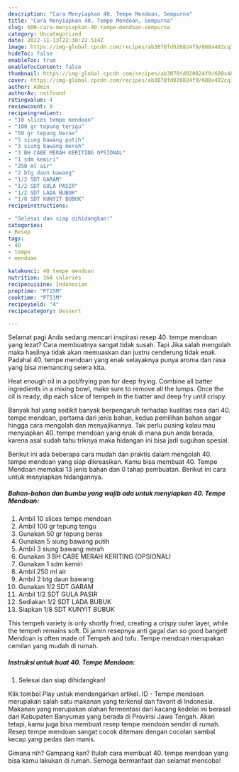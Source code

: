 ```yaml
---
description: "Cara Menyiapkan 40. Tempe Mendoan, Sempurna"
title: "Cara Menyiapkan 40. Tempe Mendoan, Sempurna"
slug: 680-cara-menyiapkan-40-tempe-mendoan-sempurna
category: Uncategorized
date: 2022-11-13T22:38:22.514Z
image: https://img-global.cpcdn.com/recipes/ab3078fd020824f9/680x482cq70/40-tempe-mendoan-foto-resep-utama.jpg
hideToc: false
enableToc: true
enableTocContent: false
thumbnail: https://img-global.cpcdn.com/recipes/ab3078fd020824f9/680x482cq70/40-tempe-mendoan-foto-resep-utama.jpg
cover: https://img-global.cpcdn.com/recipes/ab3078fd020824f9/680x482cq70/40-tempe-mendoan-foto-resep-utama.jpg
author: Admin
authorAv: notfound
ratingvalue: 4
reviewcount: 9
recipeingredient:
- "10 slices tempe mendoan"
- "100 gr tepung terigu"
- "50 gr tepung beras"
- "5 siung bawang putih"
- "3 siung bawang merah"
- "3 BH CABE MERAH KERITING OPSIONAL"
- "1 sdm kemiri"
- "250 ml air"
- "2 btg daun bawang"
- "1/2 SDT GARAM"
- "1/2 SDT GULA PASIR"
- "1/2 SDT LADA BUBUK"
- "1/8 SDT KUNYIT BUBUK"
recipeinstructions:

- "Selesai dan siap dihidangkan!"
categories:
- Resep
tags:
- 40
- tempe
- mendoan

katakunci: 40 tempe mendoan 
nutrition: 164 calories
recipecuisine: Indonesian
preptime: "PT15M"
cooktime: "PT51M"
recipeyield: "4"
recipecategory: Dessert

---
```



Selamat pagi Anda sedang mencari inspirasi resep 40. tempe mendoan yang lezat? Cara membuatnya sangat tidak susah. Tapi Jika salah mengolah maka hasilnya tidak akan memuaskan dan justru cenderung tidak enak. Padahal 40. tempe mendoan yang enak selayaknya punya aroma dan rasa yang bisa memancing selera kita.


Heat enough oil in a pot/frying pan for deep frying. Combine all batter ingredients in a mixing bowl, make sure to remove all the lumps. Once the oil is ready, dip each slice of tempeh in the batter and deep fry until crispy.

Banyak hal yang sedikit banyak berpengaruh terhadap kualitas rasa dari 40. tempe mendoan, pertama dari jenis bahan, kedua pemilihan bahan segar hingga cara mengolah dan menyajikannya. Tak perlu pusing kalau mau menyiapkan 40. tempe mendoan yang enak di mana pun anda berada, karena asal sudah tahu triknya maka hidangan ini bisa jadi suguhan spesial.


Berikut ini ada beberapa cara mudah dan praktis dalam mengolah 40. tempe mendoan yang siap dikreasikan. Kamu bisa membuat 40. Tempe Mendoan memakai 13 jenis bahan dan 0 tahap pembuatan. Berikut ini cara untuk menyiapkan hidangannya.

<!--inarticleads1-->

##### Bahan-bahan dan bumbu yang wajib ada untuk menyiapkan 40. Tempe Mendoan:

1. Ambil 10 slices tempe mendoan
1. Ambil 100 gr tepung terigu
1. Gunakan 50 gr tepung beras
1. Gunakan 5 siung bawang putih
1. Ambil 3 siung bawang merah
1. Gunakan 3 BH CABE MERAH KERITING (OPSIONAL)
1. Gunakan 1 sdm kemiri
1. Ambil 250 ml air
1. Ambil 2 btg daun bawang
1. Gunakan 1/2 SDT GARAM
1. Ambil 1/2 SDT GULA PASIR
1. Sediakan 1/2 SDT LADA BUBUK
1. Siapkan 1/8 SDT KUNYIT BUBUK


This tempeh variety is only shortly fried, creating a crispy outer layer, while the tempeh remains soft. Di jamin resepnya anti gagal dan so good banget! Mendoan is often made of Tempeh and tofu. Tempe mendoan merupakan cemilan yang mudah di rumah. 

<!--inarticleads2-->

##### Instruksi untuk buat 40. Tempe Mendoan:


1. Selesai dan siap dihidangkan!

Klik tombol Play untuk mendengarkan artikel. ID - Tempe mendoan merupakan salah satu makanan yang terkenal dan favorit di Indonesia. Makanan yang merupakan olahan fermentasi dari kacang kedelai ini berasal dari Kabupaten Banyumas yang berada di Provinsi Jawa Tengah. Akan tetapi, kamu juga bisa membuat resep tempe mendoan sendiri di rumah. Resep tempe mendoan sangat cocok ditemani dengan cocolan sambal kecap yang pedas dan manis. 

Gimana nih? Gampang kan? Itulah cara membuat 40. tempe mendoan yang bisa kamu lakukan di rumah. Semoga bermanfaat dan selamat mencoba!

